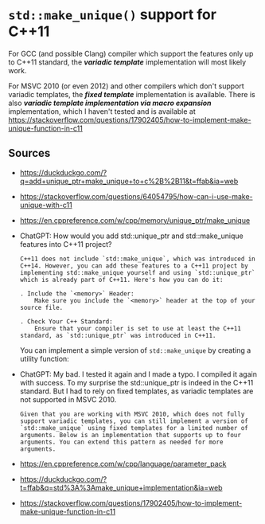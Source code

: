 # `std::make_unique()` support for C++11

For GCC (and possible Clang) compiler which support the features only up to C++11 standard, the **_variadic template_** implementation will most likely work.

For MSVC 2010 (or even 2012) and other compilers which don't support variadic templates, the **_fixed template_** implementation is available. There is also **_variadic template implementation via macro expansion_** implementation, which I haven't tested and is available at https://stackoverflow.com/questions/17902405/how-to-implement-make-unique-function-in-c11

## Sources

- https://duckduckgo.com/?q=add+unique_ptr+make_unique+to+c%2B%2B11&t=ffab&ia=web
- https://stackoverflow.com/questions/64054795/how-can-i-use-make-unique-with-c11
- https://en.cppreference.com/w/cpp/memory/unique_ptr/make_unique
- ChatGPT: How would you add std::unique_ptr and std::make_unique features into C++11 project?

    ```
    C++11 does not include `std::make_unique`, which was introduced in C++14. However, you can add these features to a C++11 project by implementing std::make_unique yourself and using `std::unique_ptr` which is already part of C++11. Here's how you can do it:

    . Include the `<memory>` Header:
        Make sure you include the `<memory>` header at the top of your source file.

    . Check Your C++ Standard:
        Ensure that your compiler is set to use at least the C++11 standard, as `std::unique_ptr` was introduced in C++11.
    ```

  You can implement a simple version of `std::make_unique` by creating a utility function:

- ChatGPT: My bad. I tested it again and I made a typo. I compiled it again with success. To my surprise the std::unique_ptr is indeed in the C++11 standard. But I had to rely on fixed templates, as variadic templates are not supported in MSVC 2010.

    ```
   Given that you are working with MSVC 2010, which does not fully support variadic templates, you can still implement a version of `std::make_unique` using fixed templates for a limited number of arguments. Below is an implementation that supports up to four arguments. You can extend this pattern as needed for more arguments.
    ```
- https://en.cppreference.com/w/cpp/language/parameter_pack
- https://duckduckgo.com/?t=ffab&q=std%3A%3Amake_unique+implementation&ia=web
- https://stackoverflow.com/questions/17902405/how-to-implement-make-unique-function-in-c11
